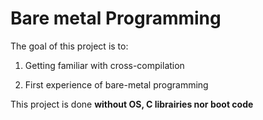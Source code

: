 # Bare metal Programming

The goal of this project is to:

1. Getting familiar with cross-compilation

2. First experience of bare-metal programming

This project is done **without OS, C librairies nor boot code** 
